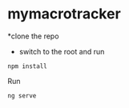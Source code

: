 # mymacrotracker

*clone the repo
* switch to the root and run 
```
npm install
```
Run
```
ng serve
```
